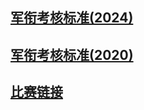## [军衔考核标准(2024)](archives/assessment2024.md)

## [军衔考核标准(2020)](archives/assessment2020.md)

## [比赛链接](archives/competitions.md)